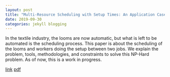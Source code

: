 ```yaml
---
layout: post
title: "Multi-Resource Scheduling with Setup Times: An Application Case to the Textile Industry"
date: 2019-09-30
categories: jekyll blogging
---
```


In the textile industry, the looms are now automatic, but
what is left to be automated is the scheduling process. This paper is
about the scheduling of the looms and workers doing the setup between
two jobs. We explain the problem, tools, methodologies, and constraints
to solve this NP-Hard problem. As of now, this is a work in progress.

[link](https://cp2019.a4cp.org/dp_proceedings.html)
[pdf](https://alexandremercieraubin.com/MyWork/workshops/Multi_Resource_Scheduling_with_Setup_Times.pdf)